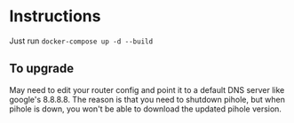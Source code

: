 # Instructions

Just run ```docker-compose up -d --build ```

## To upgrade
May need to edit your router config and point it to a default DNS server like google's 8.8.8.8. The reason is that you need to shutdown pihole, but when pihole is down, you won't be able to download the updated pihole version.
